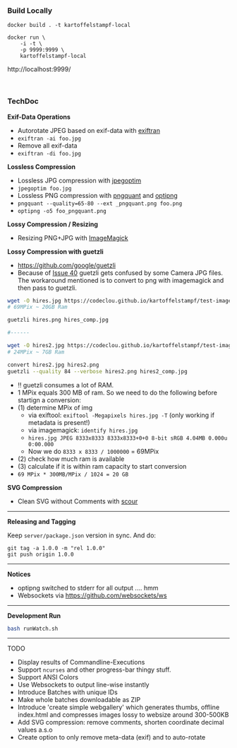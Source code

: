 ### Build Locally


```
docker build . -t kartoffelstampf-local

docker run \
    -i -t \
    -p 9999:9999 \
    kartoffelstampf-local
```

http://localhost:9999/

&nbsp;

### TechDoc



**Exif-Data Operations**

 * Autorotate JPEG based on exif-data with [exiftran](http://manpages.ubuntu.com/manpages/zesty/man1/exiftran.1.html)
  * `exiftran -ai foo.jpg`
 * Remove all exif-data
  * `exiftran -di foo.jpg`

**Lossless Compression**

 * Lossless JPG compression with [jpegoptim](https://github.com/tjko/jpegoptim)
  * `jpegoptim foo.jpg`
 * Lossless PNG compression with [pngquant](https://pngquant.org/) and [optipng](https://de.wikipedia.org/wiki/OptiPNG)
  * `pngquant --quality=65-80 --ext _pngquant.png foo.png`
  * `optipng -o5 foo_pngquant.png`

**Lossy Compression / Resizing**

 * Resizing PNG+JPG with [ImageMagick](https://de.wikipedia.org/wiki/ImageMagick)

**Lossy Compression with guetzli**

 * https://github.com/google/guetzli
 * Because of [Issue 40](https://github.com/google/guetzli/issues/40) guetzli gets confused by some Camera JPG files. The workaround mentioned is to convert to png with imagemagick and then pass to guetzli.

```sh
wget -O hires.jpg https://codeclou.github.io/kartoffelstampf/test-images/test-affinity-photo-600dpi.jpg
# 69MPix ~ 20GB Ram

guetzli hires.png hires_comp.jpg

#------

wget -O hires2.jpg https://codeclou.github.io/kartoffelstampf/test-images/test-sony-alpha-6000-hires.JPG
# 24MPix ~ 7GB Ram

convert hires2.jpg hires2.png
guetzli --quality 84 --verbose hires2.png hires2_comp.jpg
```

 * :bangbang: guetzli consumes a lot of RAM.
 * 1 MPix equals 300 MB of ram. So we need to do the following before startign a conversion:
  * (1) determine MPix of img
    * via exiftool: `exiftool -Megapixels hires.jpg -T` (only working if metadata is present!)
    * via imagemagick: `identify hires.jpg`
     * `hires.jpg JPEG 8333x8333 8333x8333+0+0 8-bit sRGB 4.04MB 0.000u 0:00.000`
     * Now we do `8333 x 8333 / 1000000` = 69MPix
  * (2) check how much ram is available
  * (3) calculate if it is within ram capacity to start conversion
   * `69 MPix * 300MB/MPix / 1024 = 20 GB`


**SVG Compression**

 * Clean SVG without Comments with [scour](https://github.com/scour-project/scour)

----

**Releasing and Tagging**

Keep `server/package.json` version in sync. And do:

```
git tag -a 1.0.0 -m "rel 1.0.0"
git push origin 1.0.0
```

----

**Notices**

 * optipng switched to stderr for all output .... hmm
 * Websockets via https://github.com/websockets/ws


---

**Development Run**

```bash
bash runWatch.sh
```

---

TODO

 * Display results of Commandline-Executions
  * Support `ncurses` and other progress-bar thingy stuff.
  * Support ANSI Colors
  * Use Websockets to output line-wise instantly
 * Introduce Batches with unique IDs
 * Make whole batches downloadable as ZIP
 * Introduce 'create simple webgallery' which generates thumbs, offline index.html and compresses images lossy to websize around 300-500KB
 * Add SVG compression: remove comments, shorten coordinate decimal values a.s.o
 * Create option to only remove meta-data (exif) and to auto-rotate